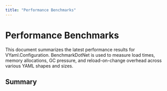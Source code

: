 ```yaml
---
title: "Performance Benchmarks"
---
```


# Performance Benchmarks

This document summarizes the latest performance results for VYaml.Configuration.
BenchmarkDotNet is used to measure load times, memory allocations, GC pressure,
and reload-on-change overhead across various YAML shapes and sizes.

## Summary

<!-- REPORT -->